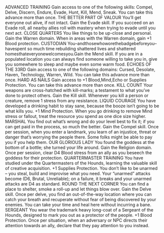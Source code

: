 ADVANCED TRAINING
Gain access to one of the following skills:
Compel, Delve, Discern, Endure, Evade, Hunt,
Kill, Mend, Sneak. You can take this advance
more than once.
THE BETTER PART OF VALOUR
You’ll get everyone out alive, if not intact. Gain the
Evade skill. If you succeed on an Evade roll, all
nearby allies roll with mastery when trying to
evade until you next act.
CLOSE QUARTERS
You like things to be up-close and personal. Gain the
Warren domain. When in areas with the Warren
domain, gain +1 Blood protection.
CUSTODIAN
You–andthosewhoworethebadgebeforeyou–havespent
so much time rebuilding shattered lives and shattered
homesthateveryonewelcomesyou.Gain the Mend skill.
If you are in a populated location you can always
find someone willing to take you in, give you somewhere
to sleep and maybe even some warm food.
ECHOES OF THE 33RD
Gain access to one of the following domains:
Cursed, Desolate, Haven, Technology, Warren,
Wild. You can take this advance more than once.
HARD AS NAILS
Gain access to +1 Blood,Mind,Echo or Supplies Protection.
You can take this advance more than once.
KILL COUNT
Your weapons are cross-hatched with kill-marks; a testament
to what you’ve done to protect others. Gain the
Kill skill. Whenever you kill a person or creature,
remove 1 stress from any resistance.
LIQUID COURAGE
You have developed a drinking habit to stay sane,
because the booze isn’t going to be what kills you. +1
Mind Protection. When you go drinking to
remove Mind stress or fallout, treat the resource
you spend as one dice size higher.
MARSHAL
You find out what’s wrong and do your level best to fix it;
if you can get paid in the process, so much the better. Gain
the Compel skill. Once per session, when you
enter a landmark, you learn of an injustice, threat
or danger that’s worrying the people there. Some
folks might be able to pay you if you help them.
OUR GLORIOUS LADY
You found the goddess at the bottom of a bottle; she turned
your life around. Gain the Religion domain. Once
per session, clear D4 Blood stress from an ally as
you beseech the goddess for their protection.
QUARTERMASTER TRAINING
You have studied under the Quartermasters of the
Hounds, learning the valuable skill of creative acquisition.
+1 Supplies Protection. You don’t like to be
unarmed – you steal, build and improvise what
you need. Your “unarmed” attacks become (D6,
Brutal, Unreliable); on a failure, it breaks and
your unarmed attacks are D4 as standard.
ROUND THE NEXT CORNER
You can find a place to shelter, smoke a roll-up and let
things blow over. Gain the Delve skill. Once per
delve, you find an out-of-the-way location where
you can catch your breath and recuperate
without fear of being discovered by your
enemies. You can take your time and heal here
without incurring a bane.
SERGEANT
You wear the trademark heavy long-coat of a Sergeant
of the Hounds, designed to mark you out as a protector
of the people. +1 Blood Protection. Once per situation,
when an adversary or NPC directs their
attention towards an ally, declare that they pay
attention to you instead.